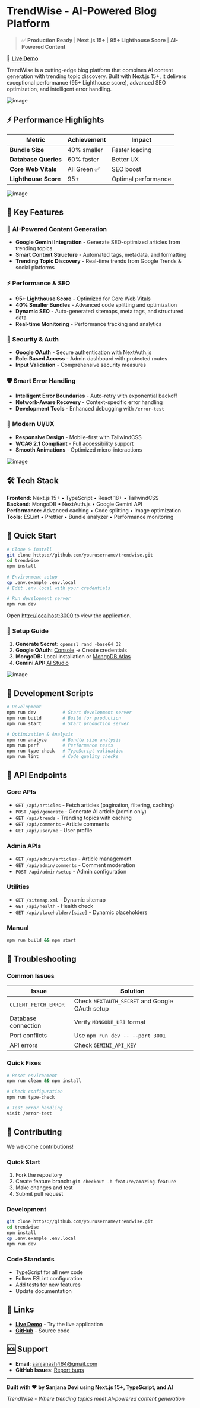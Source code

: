 # TrendWise - AI-Powered Blog Platform

> ✅ **Production Ready** | **Next.js 15+** | **95+ Lighthouse Score** | **AI-Powered Content**

🚀 **[Live Demo](https://trend-wise-kappa.vercel.app/)**

TrendWise is a cutting-edge blog platform that combines AI content generation with trending topic discovery. Built with Next.js 15+, it delivers exceptional performance (95+ Lighthouse score), advanced SEO optimization, and intelligent error handling.

![image](https://github.com/user-attachments/assets/ef2a833f-3b86-4b66-90db-4f3293b3906b)


## ⚡ Performance Highlights

| Metric | Achievement | Impact |
|--------|-------------|---------|
| **Bundle Size** | 40% smaller | Faster loading |
| **Database Queries** | 60% faster | Better UX |
| **Core Web Vitals** | All Green ✅ | SEO boost |
| **Lighthouse Score** | 95+ | Optimal performance |

![image](https://github.com/user-attachments/assets/b3a9ba85-fbaf-46f5-bf83-81a28d4e8f2b)


## 🚀 Key Features

### 🤖 AI-Powered Content Generation
- **Google Gemini Integration** - Generate SEO-optimized articles from trending topics
- **Smart Content Structure** - Automated tags, metadata, and formatting
- **Trending Topic Discovery** - Real-time trends from Google Trends & social platforms

### ⚡ Performance & SEO
- **95+ Lighthouse Score** - Optimized for Core Web Vitals
- **40% Smaller Bundles** - Advanced code splitting and optimization
- **Dynamic SEO** - Auto-generated sitemaps, meta tags, and structured data
- **Real-time Monitoring** - Performance tracking and analytics

### 🔐 Security & Auth
- **Google OAuth** - Secure authentication with NextAuth.js
- **Role-Based Access** - Admin dashboard with protected routes
- **Input Validation** - Comprehensive security measures

### 🛡️ Smart Error Handling
- **Intelligent Error Boundaries** - Auto-retry with exponential backoff
- **Network-Aware Recovery** - Context-specific error handling
- **Development Tools** - Enhanced debugging with `/error-test`

### 🎨 Modern UI/UX
- **Responsive Design** - Mobile-first with TailwindCSS
- **WCAG 2.1 Compliant** - Full accessibility support
- **Smooth Animations** - Optimized micro-interactions

![image](https://github.com/user-attachments/assets/ef326ba5-a62c-4c87-baea-2a11cb9f6693)


## 🛠️ Tech Stack

**Frontend:** Next.js 15+ • TypeScript • React 18+ • TailwindCSS  
**Backend:** MongoDB • NextAuth.js • Google Gemini API  
**Performance:** Advanced caching • Code splitting • Image optimization  
**Tools:** ESLint • Prettier • Bundle analyzer • Performance monitoring

## 🚀 Quick Start

```bash
# Clone & install
git clone https://github.com/yourusername/trendwise.git
cd trendwise
npm install

# Environment setup
cp .env.example .env.local
# Edit .env.local with your credentials

# Run development server
npm run dev
```

Open [http://localhost:3000](http://localhost:3000) to view the application.

### 🔑 Setup Guide

1. **Generate Secret:** `openssl rand -base64 32`
2. **Google OAuth:** [Console](https://console.cloud.google.com/) → Create credentials
3. **MongoDB:** Local installation or [MongoDB Atlas](https://cloud.mongodb.com/)
4. **Gemini API:** [AI Studio](https://makersuite.google.com/app/apikey)

![image](https://github.com/user-attachments/assets/9292f0b1-774c-4851-8529-dac12b09a5ae)


## 🔧 Development Scripts

```bash
# Development
npm run dev          # Start development server
npm run build        # Build for production
npm run start        # Start production server

# Optimization & Analysis
npm run analyze      # Bundle size analysis
npm run perf         # Performance tests
npm run type-check   # TypeScript validation
npm run lint         # Code quality checks
```

## 📡 API Endpoints

### Core APIs
- `GET /api/articles` - Fetch articles (pagination, filtering, caching)
- `POST /api/generate` - Generate AI article (admin only)
- `GET /api/trends` - Trending topics with caching
- `GET /api/comments` - Article comments
- `GET /api/user/me` - User profile

### Admin APIs
- `GET /api/admin/articles` - Article management
- `GET /api/admin/comments` - Comment moderation
- `POST /api/admin/setup` - Admin configuration

### Utilities
- `GET /sitemap.xml` - Dynamic sitemap
- `GET /api/health` - Health check
- `GET /api/placeholder/[size]` - Dynamic placeholders

### Manual
```bash
npm run build && npm start
```
## 🔧 Troubleshooting

### Common Issues

| Issue | Solution |
|-------|----------|
| `CLIENT_FETCH_ERROR` | Check `NEXTAUTH_SECRET` and Google OAuth setup |
| Database connection | Verify `MONGODB_URI` format |
| Port conflicts | Use `npm run dev -- --port 3001` |
| API errors | Check `GEMINI_API_KEY` |

### Quick Fixes
```bash
# Reset environment
npm run clean && npm install

# Check configuration
npm run type-check

# Test error handling
visit /error-test
```

## 🤝 Contributing

We welcome contributions! 

### Quick Start
1. Fork the repository
2. Create feature branch: `git checkout -b feature/amazing-feature`
3. Make changes and test
4. Submit pull request

### Development
```bash
git clone https://github.com/yourusername/trendwise.git
cd trendwise
npm install
cp .env.example .env.local
npm run dev
```

### Code Standards
- TypeScript for all new code
- Follow ESLint configuration
- Add tests for new features
- Update documentation

## 🔗 Links

- **[Live Demo](https://trend-wise-kappa.vercel.app/)** - Try the live application
- **[GitHub](https://github.com/Sanjana-devi464/trendwise)** - Source code

## 🆘 Support

- **Email**: [sanjanash464@gmail.com](mailto:sanjanash464@gmail.com)
- **GitHub Issues**: [Report bugs](https://github.com/Sanjana-devi464/trendwise/issues)

---

**Built with ❤️ by Sanjana Devi using Next.js 15+, TypeScript, and AI**

*TrendWise - Where trending topics meet AI-powered content generation*
